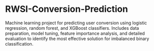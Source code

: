 # RWSI-Conversion-Prediction
Machine learning project for predicting user conversion using logistic regression, random forest, and XGBoost classifiers. Includes data preparation, model tuning, feature importance analysis, and detailed evaluation to identify the most effective solution for imbalanced binary classification.
